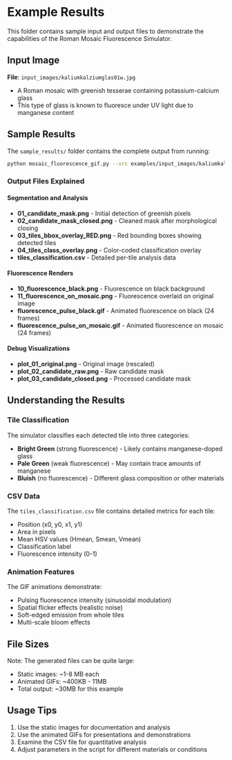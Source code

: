# Example Results

This folder contains sample input and output files to demonstrate the capabilities of the Roman Mosaic Fluorescence Simulator.

## Input Image

**File**: `input_images/kaliumkalziumglas01w.jpg`
- A Roman mosaic with greenish tesserae containing potassium-calcium glass
- This type of glass is known to fluoresce under UV light due to manganese content

## Sample Results

The `sample_results/` folder contains the complete output from running:
```bash
python mosaic_fluorescence_gif.py --src examples/input_images/kaliumkalziumglas01w.jpg --out examples/sample_results
```

### Output Files Explained

#### Segmentation and Analysis
- **01_candidate_mask.png** - Initial detection of greenish pixels
- **02_candidate_mask_closed.png** - Cleaned mask after morphological closing
- **03_tiles_bbox_overlay_RED.png** - Red bounding boxes showing detected tiles
- **04_tiles_class_overlay.png** - Color-coded classification overlay
- **tiles_classification.csv** - Detailed per-tile analysis data

#### Fluorescence Renders
- **10_fluorescence_black.png** - Fluorescence on black background
- **11_fluorescence_on_mosaic.png** - Fluorescence overlaid on original image
- **fluorescence_pulse_black.gif** - Animated fluorescence on black (24 frames)
- **fluorescence_pulse_on_mosaic.gif** - Animated fluorescence on mosaic (24 frames)

#### Debug Visualizations
- **plot_01_original.png** - Original image (rescaled)
- **plot_02_candidate_raw.png** - Raw candidate mask
- **plot_03_candidate_closed.png** - Processed candidate mask

## Understanding the Results

### Tile Classification
The simulator classifies each detected tile into three categories:
- **Bright Green** (strong fluorescence) - Likely contains manganese-doped glass
- **Pale Green** (weak fluorescence) - May contain trace amounts of manganese
- **Bluish** (no fluorescence) - Different glass composition or other materials

### CSV Data
The `tiles_classification.csv` file contains detailed metrics for each tile:
- Position (x0, y0, x1, y1)
- Area in pixels
- Mean HSV values (Hmean, Smean, Vmean)
- Classification label
- Fluorescence intensity (0-1)

### Animation Features
The GIF animations demonstrate:
- Pulsing fluorescence intensity (sinusoidal modulation)
- Spatial flicker effects (realistic noise)
- Soft-edged emission from whole tiles
- Multi-scale bloom effects

## File Sizes
Note: The generated files can be quite large:
- Static images: ~1-8 MB each
- Animated GIFs: ~400KB - 11MB
- Total output: ~30MB for this example

## Usage Tips
1. Use the static images for documentation and analysis
2. Use the animated GIFs for presentations and demonstrations
3. Examine the CSV file for quantitative analysis
4. Adjust parameters in the script for different materials or conditions
